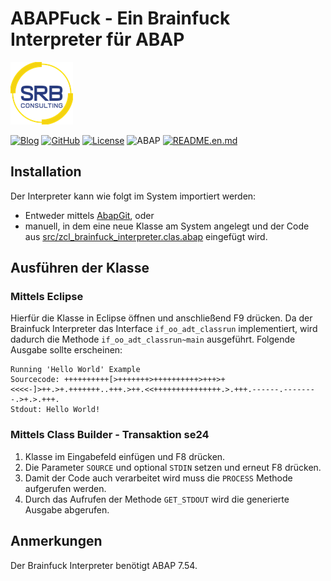 # ABAPFuck - Ein Brainfuck Interpreter für ABAP

[![srb.at](assets/srb_logo.png)](https://www.srb.at)

[![Blog](https://img.shields.io/static/v1.svg?color=f5d410&labelColor=11215a&logoColor=ffffff&style=for-the-badge&label=srb.at&message=Blog)](https://www.srb.at/blog--events/)
[![GitHub](https://img.shields.io/static/v1.svg?color=f5d410&labelColor=11215a&logoColor=ffffff&style=for-the-badge&label=srb.at&message=github&logo=github)](https://github.com/SRBConsultingTeam/)
[![License](https://img.shields.io/static/v1.svg?color=f5d410&labelColor=11215a&logoColor=ffffff&style=for-the-badge&label=License&message=MIT)](LICENSE)
![ABAP](https://img.shields.io/static/v1.svg?color=f5d410&labelColor=11215a&logoColor=ffffff&style=for-the-badge&label=ABAP&message=7.54)
[![README.en.md](https://img.shields.io/static/v1.svg?color=f5d410&labelColor=11215a&logoColor=ffffff&style=for-the-badge&label=Readme&message=en)](README.en.md)

## Installation
Der Interpreter kann wie folgt im System importiert werden:
* Entweder mittels [AbapGit](https://docs.abapgit.org/), oder
* manuell, in dem eine neue Klasse am System angelegt und der Code aus [src/zcl_brainfuck_interpreter.clas.abap](src/zcl_brainfuck_interpreter.clas.abap) eingefügt wird.

## Ausführen der Klasse
### Mittels Eclipse
Hierfür die Klasse in Eclipse öffnen und anschließend F9 drücken. Da der Brainfuck Interpreter das Interface `if_oo_adt_classrun` implementiert, wird dadurch die Methode `if_oo_adt_classrun~main` ausgeführt. Folgende Ausgabe sollte erscheinen:

```
Running 'Hello World' Example
Sourcecode: ++++++++++[>+++++++>++++++++++>+++>+<<<<-]>++.>+.+++++++..+++.>++.<<+++++++++++++++.>.+++.------.--------.>+.>.+++.
Stdout: Hello World!
```

### Mittels Class Builder - Transaktion se24
1. Klasse im Eingabefeld einfügen und F8 drücken.
2. Die Parameter `SOURCE` und optional `STDIN` setzen und erneut F8 drücken.
3. Damit der Code auch verarbeitet wird muss die `PROCESS` Methode aufgerufen werden.
4. Durch das Aufrufen der Methode `GET_STDOUT` wird die generierte Ausgabe abgerufen.

## Anmerkungen
Der Brainfuck Interpreter benötigt ABAP 7.54.
